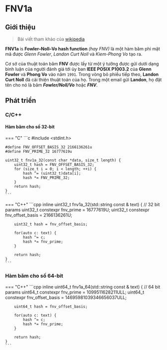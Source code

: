 # FNV1a
   
## Giới thiệu

> Bài viết tham khảo của [wikipedia]()

__FNV1a__ is __Fowler–Noll–Vo hash function__ _(hay FNV)_ là một hàm băm phi mật mã được _Glenn Fowler_, _Landon Curt Noll_ và _Kiem-Phong Vo_ tạo ra.

Cơ sở của thuật toán băm __FNV__ được lấy từ một ý tưởng được gửi dưới dạng bình luận của người đánh giá tới ủy ban __IEEE POSIX P1003.2__ của __Glenn Fowler__ và __Phong Vo__ vào năm `1991`. Trong vòng bỏ phiếu tiếp theo, __Landon Curt Noll__ đã cải thiện thuật toán của họ. Trong một email gửi __Landon__, họ đặt tên cho nó là băm ___Fowler/Noll/Vo___ hoặc ___FNV___.

## Phát triển

### C/C++

#### Hàm băm cho số 32-bit

=== "C"
    ```c
    #include <stdint.h>

    #define FNV_OFFSET_BASIS_32 2166136261u
    #define FNV_PRIME_32 16777619u

    uint32_t fnv1a_32(const char *data, size_t length) {
        uint32_t hash = FNV_OFFSET_BASIS_32;
        for (size_t i = 0; i < length; ++i) {
            hash ^= (uint32_t)data[i];
            hash *= FNV_PRIME_32;
        }
        return hash;
    }
    ```

=== "C++"
    ```cpp
    inline uint32_t fnv1a_32(std::string const & text) {
        // 32 bit params
        uint32_t constexpr fnv_prime = 16777619U;
        uint32_t constexpr fnv_offset_basis = 2166136261U;
    
        uint32_t hash = fnv_offset_basis;
        
        for(auto c: text) {
            hash ^= c;
            hash *= fnv_prime;
        }

        return hash;
    }
    ```

### Hàm băm cho số 64-bit

=== "C++"
    ```cpp
    inline uint64_t fnv1a_64(std::string const & text) {
        // 64 bit params
        uint64_t constexpr fnv_prime = 1099511628211ULL;
        uint64_t constexpr fnv_offset_basis = 14695981039346656037ULL;
        
        uint64_t hash = fnv_offset_basis;
        
        for(auto c: text) {
            hash ^= c;
            hash *= fnv_prime;
        }

        return hash;
    }
    ```